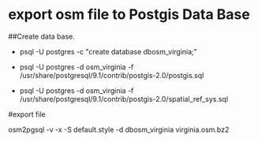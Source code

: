 export osm file to Postgis Data Base
====================================

##Create data base.

* psql -U postgres -c "create database dbosm_virginia;"</br>

* psql -U postgres -d osm_virginia -f /usr/share/postgresql/9.1/contrib/postgis-2.0/postgis.sql</br>

* psql -U postgres -d osm_virginia -f /usr/share/postgresql/9.1/contrib/postgis-2.0/spatial_ref_sys.sql</br>


#export file

 osm2pgsql -v -x -S default.style -d dbosm_virginia  virginia.osm.bz2 </br>
 